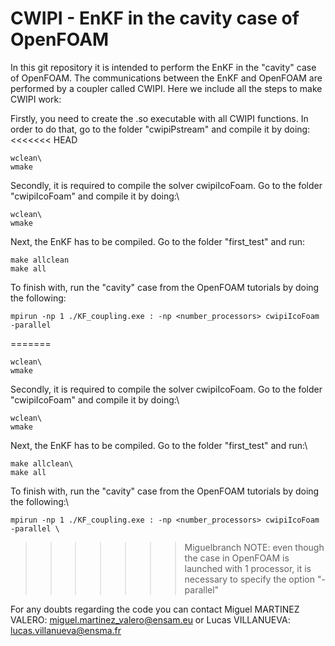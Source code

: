 # CWIPI - EnKF in the cavity case of OpenFOAM
In this git repository it is intended to perform the EnKF in the "cavity" case of OpenFOAM. The communications between the EnKF and OpenFOAM are performed by a coupler called CWIPI. Here we include all the steps to make CWIPI work:

Firstly, you need to create the .so executable with all CWIPI functions. In order to do that, go to the folder "cwipiPstream" and compile it by doing:\
<<<<<<< HEAD
```
wclean\
wmake
```

Secondly, it is required to compile the solver cwipiIcoFoam. Go to the folder "cwipiIcoFoam" and compile it by doing:\
```
wclean\
wmake
```

Next, the EnKF has to be compiled. Go to the folder "first_test" and run:
```
make allclean
make all
```

To finish with, run the "cavity" case from the OpenFOAM tutorials by doing the following:
```
mpirun -np 1 ./KF_coupling.exe : -np <number_processors> cwipiIcoFoam -parallel 
```
=======
```
wclean\
wmake
```

Secondly, it is required to compile the solver cwipiIcoFoam. Go to the folder "cwipiIcoFoam" and compile it by doing:\
```
wclean\
wmake
```

Next, the EnKF has to be compiled. Go to the folder "first_test" and run:\
```
make allclean\
make all
```

To finish with, run the "cavity" case from the OpenFOAM tutorials by doing the following:\
```
mpirun -np 1 ./KF_coupling.exe : -np <number_processors> cwipiIcoFoam -parallel \
```
>>>>>>> Miguelbranch
NOTE: even though the case in OpenFOAM is launched with 1 processor, it is necessary to specify the option "-parallel"

For any doubts regarding the code you can contact Miguel MARTINEZ VALERO: miguel.martinez_valero@ensam.eu or Lucas VILLANUEVA: lucas.villanueva@ensma.fr
